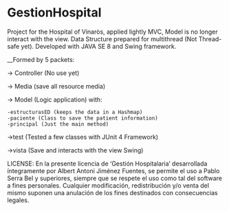 # GestionHospital
Project for the Hospital of Vinaròs, applied lightly MVC, Model is no longer interact with the view. Data Structure prepared for multithread (Not Thread-safe yet).
Developed with JAVA SE 8 and Swing framework.

__Formed by 5 packets:

-> Controller (No use yet)

-> Media (save all resource media)

-> Model (Logic application) with:

    -estructurasED (keeps the data in a Hashmap)
    -paciente (Class to save the patient information)
    -principal (Just the main method)

->test (Tested a few classes with JUnit 4 Framework)

->vista (Save and interacts with the view Swing)


LICENSE:
En la presente licencia de ‘Gestión Hospitalaria’ desarrollada íntegramente por Albert Antoni Jiménez Fuentes, se permite el uso a Pablo Serra Bel y superiores, siempre que se respete el uso como tal del software a fines personales. Cualquier modificación, redistribución y/o venta del mismo suponen una anulación de los fines destinados con consecuencias legales.
